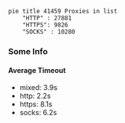 
```mermaid
pie title 41459 Proxies in list
    "HTTP" : 27881
    "HTTPS": 9826
    "SOCKS" : 10280
```

### Some Info
#### Average Timeout

- mixed: 3.9s
- http: 2.2s
- https: 8.1s
- socks: 6.2s